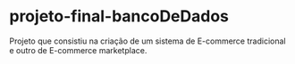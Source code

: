 # projeto-final-bancoDeDados
Projeto que consistiu na criação de um sistema de E-commerce tradicional e outro de E-commerce marketplace.
